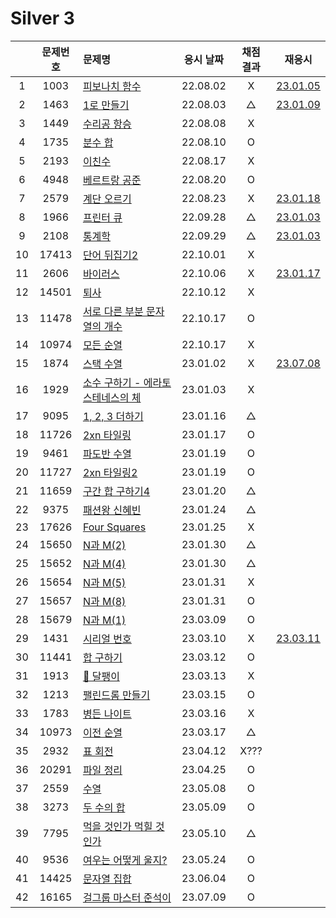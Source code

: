 # Silver 3

|     | 문제번호 | 문제명                                         | 응시 날짜 | 채점 결과 | 재응시                       |
| :-: | :------: | :--------------------------------------------- | :-------: | :-------: | ---------------------------- |
|  1  |   1003   | [피보나치 함수](./1003.js)                     | 22.08.02  |     X     | [23.01.05](./replay/1003.js) |
|  2  |   1463   | [1로 만들기](./1463.js)                        | 22.08.03  |     △     | [23.01.09](./replay/1463.js) |
|  3  |   1449   | [수리공 항승](./1449.js)                       | 22.08.08  |     X     |
|  4  |   1735   | [분수 합](./1735.js)                           | 22.08.10  |     O     |
|  5  |   2193   | [이친수](./2193.js)                            | 22.08.17  |     X     |
|  6  |   4948   | [베르트랑 공준](./4948.js)                     | 22.08.20  |     O     |
|  7  |   2579   | [계단 오르기](./2579.js)                       | 22.08.23  |     X     | [23.01.18](./replay/2579.js) |
|  8  |   1966   | [프린터 큐](./1966.js)                         | 22.09.28  |     △     | [23.01.03](./replay/1966.js) |
|  9  |   2108   | [통계학](./2108.js)                            | 22.09.29  |     △     | [23.01.03](./replay/2108.js) |
| 10  |  17413   | [단어 뒤집기2](./17413.js)                     | 22.10.01  |     X     |
| 11  |   2606   | [바이러스](./2606.js)                          | 22.10.06  |     X     | [23.01.17](./replay/2606.js) |
| 12  |  14501   | [퇴사](./14501.js)                             | 22.10.12  |     X     |
| 13  |  11478   | [서로 다른 부분 문자열의 개수](./11478.js)     | 22.10.17  |     O     |
| 14  |  10974   | [모든 순열](./10974.js)                        | 22.10.17  |     X     |
| 15  |   1874   | [스택 수열](./1874.js)                         | 23.01.02  |     X     | [23.07.08](./replay/1874.js) |
| 16  |   1929   | [소수 구하기 - 에라토스테네스의 체](./1929.js) | 23.01.03  |     X     |
| 17  |   9095   | [1, 2, 3 더하기](./9095.js)                    | 23.01.16  |     △     |
| 18  |  11726   | [2xn 타일링](./11726.js)                       | 23.01.17  |     O     |
| 19  |   9461   | [파도반 수열](./9461.js)                       | 23.01.19  |     O     |
| 20  |  11727   | [2xn 타일링2](./11727.js)                      | 23.01.19  |     O     |
| 21  |  11659   | [구간 합 구하기4](./11659.js)                  | 23.01.20  |     △     |
| 22  |   9375   | [패션왕 신혜빈](./9375.js)                     | 23.01.24  |     △     |
| 23  |  17626   | [Four Squares](./17626.js)                     | 23.01.25  |     X     |
| 24  |  15650   | [N과 M(2)](./15650.js)                         | 23.01.30  |     △     |
| 25  |  15652   | [N과 M(4)](./15652.js)                         | 23.01.30  |     △     |
| 26  |  15654   | [N과 M(5)](./15654.js)                         | 23.01.31  |     X     |
| 27  |  15657   | [N과 M(8)](./15657.js)                         | 23.01.31  |     O     |
| 28  |  15679   | [N과 M(1)](./15679.js)                         | 23.03.09  |     O     |
| 29  |   1431   | [시리얼 번호](./1431.js)                       | 23.03.10  |     X     | [23.03.11](./replay/1431.js) |
| 30  |  11441   | [합 구하기](./11441.js)                        | 23.03.12  |     O     |
| 31  |   1913   | [🚨 달팽이](./1913.js)                         | 23.03.13  |     X     |
| 32  |   1213   | [팰린드롬 만들기](./1213.js)                   | 23.03.15  |     O     |
| 33  |   1783   | [병든 나이트](./1783.js)                       | 23.03.16  |     X     |
| 34  |  10973   | [이전 순열](./10973.js)                        | 23.03.17  |     △     |
| 35  |   2932   | [표 회전](./2932.js)                           | 23.04.12  |   X???    |
| 36  |  20291   | [파일 정리](./20291.js)                        | 23.04.25  |     O     |
| 37  |   2559   | [수열](./2559.js)                              | 23.05.08  |     O     |
| 38  |   3273   | [두 수의 합](./3273.js)                        | 23.05.09  |     O     |
| 39  |   7795   | [먹을 것인가 먹힐 것인가](./7795.js)           | 23.05.10  |     △     |
| 40  |   9536   | [여우는 어떻게 울지?](./9536.js)               | 23.05.24  |     O     |
| 41  |  14425   | [문자열 집합](./14425.js)                      | 23.06.04  |     O     |
| 42  |  16165   | [걸그룹 마스터 준석이](./16165.js)             | 23.07.09  |     O     |
